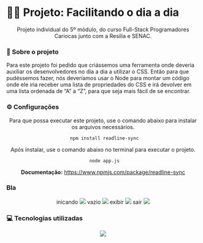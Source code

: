 # 👨‍💻 Projeto: Facilitando o dia a dia
<div align="center" style="display: inline_block">

Projeto individual do 5º módulo, do curso Full-Stack Programadores Cariocas junto com a Resilia e SENAC.

</div>

### 📰 Sobre o projeto
Para este projeto foi pedido que criássemos uma ferramenta onde deveria auxiliar os desenvolvedores no dia a dia a utilizar o CSS. Então para que pudéssemos fazer, nós deveríamos usar o Node para montar um código onde ele iria receber uma lista de propriedades do CSS e irá devolver em uma lista ordenada de “A” a “Z”, para que seja mais fácil de se encontrar.

### ⚙ Configurações
<div align="center" style="display: inline_block">
Para que possa executar este projeto, use o comando abaixo para instalar os arquivos necessários. 

     npm install readline-sync

Após instalar, use o comando abaixo no terminal para executar o projeto.

     node app.js

<strong>Documentação:</strong> https://www.npmjs.com/package/readline-sync
</div>

### Bla
<div align="center" style="display: inline_block">

inicando
<img src="https://user-images.githubusercontent.com/113939119/218336349-d9ea26a0-1b41-4281-8c36-eb00ff57d1cb.png">
vazio
<img src="https://user-images.githubusercontent.com/113939119/218336216-cb96cb48-8329-43b5-bd86-467d30c4f4b4.png">
exibir
<img src="https://user-images.githubusercontent.com/113939119/218336239-4796c4b7-fbd6-4072-8c01-3eaecaf3a382.png">
sair
<img src="https://user-images.githubusercontent.com/113939119/218336241-9ccab598-ccde-4878-b03e-5121ecbc6e18.png">

</div>


### 💻 Tecnologias utilizadas
<div align="center" style="display: inline_block">
<img align="center" src="https://img.shields.io/static/v1?style=for-the-badge&message=Node.js&color=339933&logo=Node.js&logoColor=FFFFFF&label=">
</div>